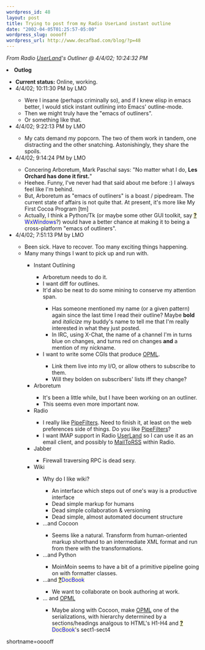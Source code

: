 ```yaml
--- 
wordpress_id: 48
layout: post
title: Trying to post from my Radio UserLand instant outline
date: "2002-04-05T01:25:57-05:00"
wordpress_slug: ooooff
wordpress_url: http://www.decafbad.com/blog/?p=48
---
```

<p><i>From Radio <a href="http://www.decafbad.com/twiki/bin/view/Main/UserLand">UserLand</a>'s Outliner @ 4/4/02; 10:24:32 PM</i></p><li><b>Outlog</b></li>   <ul>   <li><b>Current status:</b> Online, working.</li>   <li>4/4/02; 10:11:30 PM by LMO</li>      <ul>      <li>Were I insane (perhaps criminally so), and if I knew elisp in emacs better, I would stick instant outlining into Emacs' outline-mode.</li>      <li>Then we might truly have the "emacs of outliners".</li>      <li>Or something like that.</li>      </ul>   <li>4/4/02; 9:22:13 PM by LMO</li>      <ul>      <li>My cats demand my popcorn.  The two of them work in tandem, one distracting and the other snatching.  Astonishingly, they share the spoils.</li>      </ul>   <li>4/4/02; 9:14:24 PM by LMO</li>      <ul>      <li>Concering Arboretum, Mark Paschal says: "No matter what I do, <b>Les Orchard has done it first.</b>"</li>      <li>Heehee.  Funny, I've never had that said about me before :)  I always feel like I'm behind.</li>      <li>But, Arboretum as "emacs of outliners" is a boast / pipedream.  The current state of affairs is not quite that.  At present, it's more like My First Cocoa Program [tm]</li>      <li>Actually, I think a Python/Tk (or maybe some other GUI toolkit, say <span style='background : #FFFFCE;'><a href="http://www.decafbad.com/twiki/bin/edit/Main/WxWindows?topicparent=Main.FilterData"><b>?</b></a><font color="#0000FF">WxWindows</font></span>?) would have a better chance at making it to being a cross-platform "emacs of outliners".</li>      </ul>   <li>4/4/02; 7:51:13 PM by LMO</li>      <ul>      <li>Been sick.  Have to recover.  Too many exciting things happening.</li>      <li>Many many things I want to pick up and run with.</li>         <ul>         <li>Instant Outlining</li>            <ul>            <li>Arboretum needs to do it.</li>            <li>I want diff for outlines.</li>            <li>It'd also be neat to do some mining to conserve my attention span.</li>               <ul>               <li>Has someone mentioned my name (or a given pattern) again since the last time I read their outline?  Maybe <b>bold</b> and <i>italicize</i> my buddy's name to tell me that I'm really interested in what they just posted.</li>               <li>In IRC, using X-Chat, the name of a channel I'm in turns blue on changes, and turns red on changes <b>and</b> a mention of my nickname.</li>               </ul>            <li>I want to write some CGIs that produce <a href="http://www.decafbad.com/twiki/bin/view/Main/OPML">OPML</a>.</li>               <ul>               <li>Link them live into my I/O, or allow others to subscribe to them.</li>               <li>Will they bolden on subscribers' lists iff they change?</li>               </ul>            </ul>         <li>Arboretum</li>            <ul>            <li>It's been a little while, but I have been working on an outliner.</li>            <li>This seems even more important now.</li>            </ul>         <li>Radio</li>            <ul>            <li>I really like <a href="http://www.decafbad.com/twiki/bin/view/Main/PipeFilters">PipeFilters</a>.  Need to finish it, at least on the web preferences side of things.  Do you like <a href="http://www.decafbad.com/twiki/bin/view/Main/PipeFilters">PipeFilters</a>?</li>            <li>I want IMAP support in Radio <a href="http://www.decafbad.com/twiki/bin/view/Main/UserLand">UserLand</a> so I can use it as an email client, and possibly to <a href="http://www.decafbad.com/twiki/bin/view/Main/MailToRSS">MailToRSS</a> within Radio.</li>            </ul>         <li>Jabber</li>            <ul>            <li>Firewall traversing RPC is dead sexy.</li>            </ul>         <li>Wiki</li>            <ul>            <li>Why do I like wiki?</li>               <ul>               <li>An interface which steps out of one's way is a productive interface</li>               <li>Dead simple markup for humans</li>               <li>Dead simple collaboration &amp; versioning</li>               <li>Dead simple, almost automated document structure</li>               </ul>            <li>...and Cocoon</li>               <ul>               <li>Seems like a natural.  Transform from human-oriented markup shorthand to an intermediate XML format and run from there with the transformations.</li>               </ul>            <li>...and Python</li>               <ul>               <li>MoinMoin seems to have a bit of a primitive pipeline going on with formatter classes.</li>               </ul>            <li>...and <span style='background : #FFFFCE;'><a href="http://www.decafbad.com/twiki/bin/edit/Main/DocBook?topicparent=Main.FilterData"><b>?</b></a><font color="#0000FF">DocBook</font></span></li>               <ul>               <li>We want to collaborate on book authoring at work.</li>               </ul>            <li>... and <a href="http://www.decafbad.com/twiki/bin/view/Main/OPML">OPML</a></li>               <ul>               <li>Maybe along with Cocoon, make <a href="http://www.decafbad.com/twiki/bin/view/Main/OPML">OPML</a> one of the serializations, with hierarchy determined by a sections/headings analgous to HTML's H1-H4 and <span style='background : #FFFFCE;'><a href="http://www.decafbad.com/twiki/bin/edit/Main/DocBook?topicparent=Main.FilterData"><b>?</b></a><font color="#0000FF">DocBook</font></span>'s sect1-sect4</li>               </ul>            </ul>         </ul>      </ul>   </ul>
<!--more-->
shortname=ooooff
